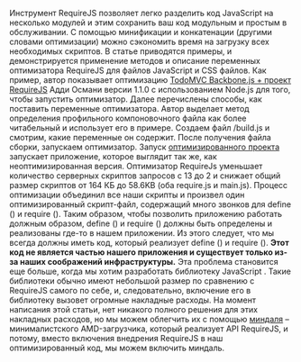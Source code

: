 Инструмент RequireJS позволяет легко разделить код JavaScript на несколько модулей и этим сохранить ваш код модульным и простым в обслуживании.  С помощью минификации и конкатенации (другими словами оптимизации) можно сэкономить время на загрузку всех необходимых скриптов. В статье приводятся примеры, и демонстрируется применение методов и описание переменных оптимизатора RequireJS для файлов JavaScript и CSS файлов.  Как пример, автор показывает  оптимизацию  [TodoMVC Backbone.js + проект RequireJS](http://todomvc.com/dependency-examples/backbone_require/) Адди Османи версии 1.1.0  с использованием Node.js для того, чтобы запустить оптимизатор.  Далее перечислены способы, как поставить переменные оптимизатора.  Автор выделает метод определения профильного компоновочного файла как более читабельный и использует его в примере. Создаем файл  <root> /build.js и смотрим, какие переменные он содержит.  После получения файла сборки, запускаем оптимизатор. Запуск [оптимизированного проекта](http://www.webdeveasy.com/code/optimize-requirejs-projects/todo-mvc/dist/) запускает приложение, которое выглядит так же, как неоптимизированная версия. Оптимизатор RequireJs уменьшает количество серверных скриптов запросов с 13 до 2 и снижает общий размер скриптов от 164 КБ до 58.6KB (оба require.js и main.js). Процесс оптимизации объединил все наши скрипты и произвел один оптимизированный скрипт-файл, содержащий много звонков для define () и require (). Таким образом, чтобы позволить приложению работать должным образом, define () и require () должны быть определены и реализованы где-то в нашем приложении. Из этого следует, что мы всегда должны иметь код, который реализует define () и require (). **Этот код не является частью нашего приложения и существует только из-за наших соображений инфраструктуры.** Эта проблема становится еще больше, когда мы хотим разработать библиотеку JavaScript . Такие библиотеки обычно имеют небольшой размер по сравнению с RequireJS самого по себе, и, следовательно, включение его в библиотеку вызовет огромные накладные расходы. На момент написания этой статьи, нет никакого полного решения для этих накладных расходов, но мы можем облегчить их с помощью [миндаля](https://github.com/jrburke/almond) – минималистского AMD-загрузчика, который реализует API RequireJS, и потому, вместо включения внедрения RequireJS в наш оптимизированный код, мы можем включить миндаль.
 
